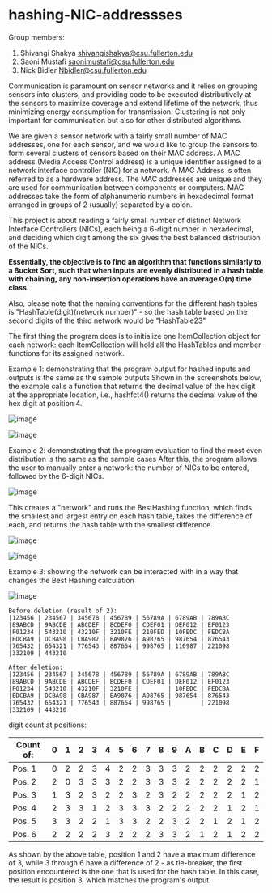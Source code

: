 # hashing-NIC-addressses

Group members:

1. Shivangi Shakya shivangishakya@csu.fullerton.edu
2. Saoni Mustafi saonimustafi@csu.fullerton.edu
3. Nick Bidler Nbidler@csu.fullerton.edu

Communication is paramount on sensor networks and it relies on grouping sensors into clusters, and providing code to be executed distributively at the sensors to maximize coverage and extend lifetime of the network, thus minimizing energy consumption for transmission. Clustering is not only important for communication but also for other distributed algorithms.

We are given a sensor network with a fairly small number of MAC addresses, one for each sensor, and we would like to group the sensors to form several clusters of sensors based on their MAC address. A MAC address (Media Access Control address) is a unique identifier assigned to a network interface controller (NIC) for a network. A MAC Address is often referred to as a hardware address. The MAC addresses are unique and they are used for communication between components or computers. MAC addresses take the form of alphanumeric numbers in hexadecimal format arranged in groups of 2 (usually) separated by a colon.

This  project is about reading a fairly small number of distinct Network Interface Controllers (NICs), each being a 6-digit number in hexadecimal, and deciding which digit among the six gives the best balanced distribution of the NICs.

<b>Essentially, the objective is to find an algorithm that functions similarly to a Bucket Sort, such that when inputs are evenly distributed in a hash table with chaining, any non-insertion operations have an average O(n) time class.</b>

Also, please note that the naming conventions for the different hash tables is "HashTable(digit)(network number)" - so the hash table based on the second digits of the third network would be "HashTable23"

The first thing the program does is to initialize one ItemCollection object for each network: each ItemCollection will hold all the HashTables and member functions for its assigned network.

Example 1: demonstrating that the program output for hashed inputs and outputs is the same as the sample outputs
Shown in the screenshots below, the example calls a function that returns the decimal value of the hex digit at the appropriate location, i.e., hashfct4() returns the decimal value of the hex digit at position 4.

![image](https://user-images.githubusercontent.com/9604309/166585785-19253df8-dab4-4f81-95b6-701a17049a7e.png)

![image](https://user-images.githubusercontent.com/9604309/166596241-b55ed4d6-c5e8-4187-bfe0-45b205b06189.png)

Example 2: demonstrating that the program evaluation to find the most even distribution is the same as the sample cases
After this, the program allows the user to manually enter a network: the number of NICs to be entered, followed by the 6-digit NICs.

![image](https://user-images.githubusercontent.com/9604309/166613442-7ccff116-a72c-4923-b396-e96e05e3d4f0.png)

This creates a "network" and runs the BestHashing<network number> function, which finds the smallest and largest entry on each hash table, takes the difference of each, and returns the hash table with the smallest difference.
  
![image](https://user-images.githubusercontent.com/9604309/166616146-2c99049c-a6ef-416c-8001-3cf210ea99c8.png)

![image](https://user-images.githubusercontent.com/9604309/166616163-ea2b71f9-a322-43aa-a6db-6a27736d82b1.png)

Example 3: showing the network can be interacted with in a way that changes the Best Hashing calculation
  
![image](https://user-images.githubusercontent.com/9604309/166616450-8b4a1d8a-744e-4669-bbe4-35dcbf9a3c40.png)
```
Before deletion (result of 2): 
|123456 | 234567 | 345678 | 456789 | 56789A | 6789AB | 789ABC
|89ABCD | 9ABCDE | ABCDEF | BCDEF0 | CDEF01 | DEF012 | EF0123
|F01234 | 543210 | 43210F | 3210FE | 210FED | 10FEDC | FEDCBA
|EDCBA9 | DCBA98 | CBA987 | BA9876 | A98765 | 987654 | 876543
|765432 | 654321 | 776543 | 887654 | 998765 | 110987 | 221098
|332109 | 443210
```
```
After deletion:
|123456 | 234567 | 345678 | 456789 | 56789A | 6789AB | 789ABC
|89ABCD | 9ABCDE | ABCDEF | BCDEF0 | CDEF01 | DEF012 | EF0123
|F01234 | 543210 | 43210F | 3210FE |        | 10FEDC | FEDCBA
|EDCBA9 | DCBA98 | CBA987 | BA9876 | A98765 | 987654 | 876543
|765432 | 654321 | 776543 | 887654 | 998765 |        | 221098
|332109 | 443210
```
digit count at positions:

| Count of: | 0 | 1 | 2 | 3 | 4 | 5 | 6 | 7 | 8 | 9 | A | B | C | D | E | F |
| --------- |---|---|---|---|---|---|---|---|---|---|---|---|---|---|---|---|
| Pos. 1    | 0 | 2 | 2 | 3 | 4 | 2 | 2 | 3 | 3 | 3 | 2 | 2 | 2 | 2 | 2 | 2 |
| Pos. 2    | 2 | 0 | 3 | 3 | 3 | 2 | 2 | 3 | 3 | 3 | 2 | 2 | 2 | 2 | 2 | 1 |
| Pos. 3    | 1 | 3 | 2 | 3 | 2 | 2 | 3 | 2 | 3 | 2 | 2 | 2 | 2 | 2 | 1 | 2 |
| Pos. 4    | 2 | 3 | 3 | 1 | 2 | 3 | 3 | 3 | 2 | 2 | 2 | 2 | 2 | 1 | 2 | 1 |
| Pos. 5    | 3 | 3 | 2 | 2 | 1 | 3 | 3 | 2 | 2 | 3 | 2 | 2 | 1 | 2 | 1 | 2 |
| Pos. 6    | 2 | 2 | 2 | 2 | 3 | 2 | 2 | 2 | 3 | 3 | 2 | 1 | 2 | 1 | 2 | 2 |

As shown by the above table, position 1 and 2 have a maximum difference of 3, while 3 through 6 have a difference of 2 - as tie-breaker, the first position encountered is the one that is used for the hash table. In this case, the result is position 3, which matches the program's output.
